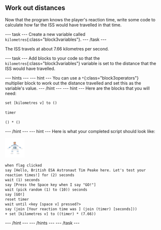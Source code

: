 ## Work out distances

Now that the program knows the player's reaction time, write some code to calculate how far the ISS would have travelled in that time.

--- task ---
Create a new variable called `kilometres`{:class="block3variables"}.
--- /task ---

The ISS travels at about 7.66 kilometres per second.

--- task ---
Add blocks to your code so that the `kilometres`{:class="block3variables"} variable is set to the distance that the ISS would have travelled.

--- hints --- --- hint ---
You can use a `*`{:class="block3operators"} multiplier block to work out the distance travelled and set this as the variable's value.
--- /hint --- --- hint ---
Here are the blocks that you will need:

```blocks3
set [kilometres v] to ()

timer

() * ()
```
--- /hint --- --- hint ---
Here is what your completed script should look like:

![astronaut sprite](images/astro-sprite.png)

```blocks3
when flag clicked
say [Hello, British ESA Astronaut Tim Peake here. Let's test your reaction times!] for (2) seconds
wait (1) seconds
say [Press the Space key when I say "GO!"]
wait (pick random (1) to (10)) seconds
say [GO!]
reset timer
wait until <key [space v] pressed?>
say (join [Your reaction time was ] (join (timer) [seconds]))
+ set [kilometres v] to ((timer) * (7.66))
```
--- /hint --- --- /hints ---
--- /task ---
	
